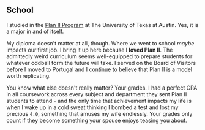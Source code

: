 ## School

I studied in the [Plan II Program](https://liberalarts.utexas.edu/plan2/) at The University of Texas at Austin. Yes, it is a major in and of itself.

My diploma doesn't matter at all, though. Where we went to school _maybe_ impacts our first job. I bring it up here because **I loved Plan II**. The admittedly weird curriculum seems well-equipped to prepare students for whatever oddball form the future will take. I served on the Board of Visitors before I moved to Portugal and I continue to believe that Plan II is a model worth replicating.

You know what else doesn't really matter? Your grades. I had a perfect GPA in all coursework across every subject and department they sent Plan II students to attend - and the only time that achievement impacts my life is when I wake up in a cold sweat thinking I bombed a test and lost my precious `4.0`, something that amuses my wife endlessly. Your grades only count if they become something your spouse enjoys teasing you about.